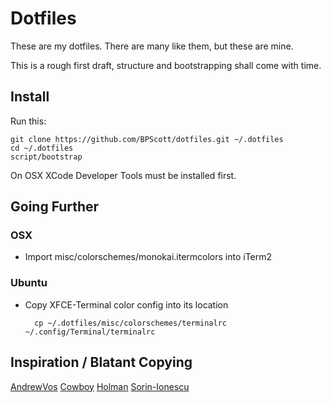 # Dotfiles

These are my dotfiles. There are many like them, but these are mine.

This is a rough first draft, structure and bootstrapping shall come
with time.

## Install

Run this:

    git clone https://github.com/BPScott/dotfiles.git ~/.dotfiles
    cd ~/.dotfiles
    script/bootstrap

On OSX XCode Developer Tools must be installed first.

## Going Further

### OSX

* Import misc/colorschemes/monokai.itermcolors into iTerm2

### Ubuntu

* Copy XFCE-Terminal color config into its location

        cp ~/.dotfiles/misc/colorschemes/terminalrc ~/.config/Terminal/terminalrc

## Inspiration / Blatant Copying

[AndrewVos](https://github.com/AndrewVos/vimfiles)
[Cowboy](https://github.com/cowboy/dotfiles)
[Holman](https://github.com/holman/dotfiles)
[Sorin-Ionescu](https://github.com/sorin-ionescu/dot-files)

